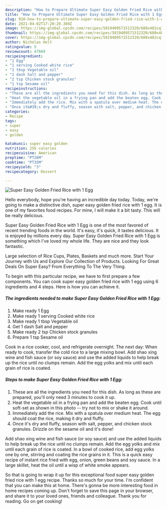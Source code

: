 ```yaml
---
description: "How to Prepare Ultimate Super Easy Golden Fried Rice with 1 Egg"
title: "How to Prepare Ultimate Super Easy Golden Fried Rice with 1 Egg"
slug: 910-how-to-prepare-ultimate-super-easy-golden-fried-rice-with-1-egg
date: 2021-04-02T17:20:29.389Z
image: https://img-global.cpcdn.com/recipes/5819409571512320/680x482cq70/super-easy-golden-fried-rice-with-1-egg-recipe-main-photo.jpg
thumbnail: https://img-global.cpcdn.com/recipes/5819409571512320/680x482cq70/super-easy-golden-fried-rice-with-1-egg-recipe-main-photo.jpg
cover: https://img-global.cpcdn.com/recipes/5819409571512320/680x482cq70/super-easy-golden-fried-rice-with-1-egg-recipe-main-photo.jpg
author: Nicholas Holt
ratingvalue: 5
reviewcount: 47669
recipeingredient:
- "1 Egg"
- "1 serving Cooked white rice"
- "1 tbsp Vegetable oil"
- "1 dash Salt and pepper"
- "2 tsp Chicken stock granules"
- "1 tsp Sesame oil"
recipeinstructions:
- "These are all the ingredients you need for this dish. As long as these are prepared, you&#39;ll only need 3 minutes to cook it up."
- "Heat the vegetable oil in a frying pan and add the beaten egg. Cook until soft-set as shown in this photo -- try not to mix or shake it around."
- "Immediately add the rice. Mix with a spatula over medium heat. The egg should coat the rice, making it dry and fluffy."
- "Once it&#39;s dry and fluffy, season with salt, pepper, and chicken stock granules. Drizzle on the sesame oil and it&#39;s done!"
categories:
- Recipe
tags:
- super
- easy
- golden

katakunci: super easy golden 
nutrition: 255 calories
recipecuisine: American
preptime: "PT26M"
cooktime: "PT35M"
recipeyield: "3"
recipecategory: Dessert

---
```



![Super Easy Golden Fried Rice with 1 Egg](https://img-global.cpcdn.com/recipes/5819409571512320/680x482cq70/super-easy-golden-fried-rice-with-1-egg-recipe-main-photo.jpg)

Hello everybody, hope you're having an incredible day today. Today, we're going to make a distinctive dish, super easy golden fried rice with 1 egg. It is one of my favorites food recipes. For mine, I will make it a bit tasty. This will be really delicious.

Super Easy Golden Fried Rice with 1 Egg is one of the most favored of recent trending foods in the world. It's easy, it's quick, it tastes delicious. It is enjoyed by millions every day. Super Easy Golden Fried Rice with 1 Egg is something which I've loved my whole life. They are nice and they look fantastic.

Large selection of Rice Cups, Plates, Baskets and much more. Start Your Journey with Us and Explore Our Collection of Products. Looking For Great Deals On Super Easy? From Everything To The Very Thing.


To begin with this particular recipe, we have to first prepare a few components. You can cook super easy golden fried rice with 1 egg using 6 ingredients and 4 steps. Here is how you can achieve it.

<!--inarticleads1-->

##### The ingredients needed to make Super Easy Golden Fried Rice with 1 Egg:

1. Make ready 1 Egg
1. Make ready 1 serving Cooked white rice
1. Make ready 1 tbsp Vegetable oil
1. Get 1 dash Salt and pepper
1. Make ready 2 tsp Chicken stock granules
1. Prepare 1 tsp Sesame oil


Cook in a rice cooker, cool, and refrigerate overnight. The next day: When ready to cook, transfer the cold rice to a large mixing bowl. Add shao xing wine and fish sauce (or soy sauce) and use the added liquids to help break up the rice until no clumps remain. Add the egg yolks and mix until each grain of rice is coated. 

<!--inarticleads2-->

##### Steps to make Super Easy Golden Fried Rice with 1 Egg:

1. These are all the ingredients you need for this dish. As long as these are prepared, you&#39;ll only need 3 minutes to cook it up.
1. Heat the vegetable oil in a frying pan and add the beaten egg. Cook until soft-set as shown in this photo -- try not to mix or shake it around.
1. Immediately add the rice. Mix with a spatula over medium heat. The egg should coat the rice, making it dry and fluffy.
1. Once it&#39;s dry and fluffy, season with salt, pepper, and chicken stock granules. Drizzle on the sesame oil and it&#39;s done!


Add shao xing wine and fish sauce (or soy sauce) and use the added liquids to help break up the rice until no clumps remain. Add the egg yolks and mix until each grain of rice is coated. In a bowl of cooked rice, add egg yolks one by one, stirring and coating the rice grains in it. This is a quick easy recipe of instant rice fried with egg, onion, green beans and soy sauce. In a large skillet, heat the oil until a wisp of white smoke appears. 

So that is going to wrap it up for this exceptional food super easy golden fried rice with 1 egg recipe. Thanks so much for your time. I'm confident that you can make this at home. There's gonna be more interesting food in home recipes coming up. Don't forget to save this page in your browser, and share it to your loved ones, friends and colleague. Thank you for reading. Go on get cooking!
